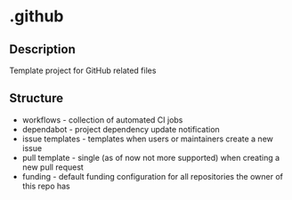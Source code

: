 # .github

## Description

Template project for GitHub related files

## Structure

* workflows - collection of automated CI jobs
* dependabot - project dependency update notification
* issue templates - templates when users or maintainers create a new issue
* pull template - single (as of now not more supported) when creating a new pull request
* funding - default funding configuration for all repositories the owner of this repo has

